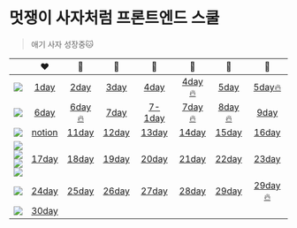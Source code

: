 # 멋쟁이 사자처럼 프론트엔드 스쿨

> 애기 사자 성장중:cat:

|                                                                                                                                                                                                                                                                                                                                                                                                                                           |                                       :heart:                                       |                               :yellow_heart:                                |                         :green_heart:                         |                          :blue_heart:                           |                               :purple_heart:                                |                                🤎                                 |                                 :black_heart:                                 |
| :---------------------------------------------------------------------------------------------------------------------------------------------------------------------------------------------------------------------------------------------------------------------------------------------------------------------------------------------------------------------------------------------------------------------------------------: | :---------------------------------------------------------------------------------: | :-------------------------------------------------------------------------: | :-----------------------------------------------------------: | :-------------------------------------------------------------: | :-------------------------------------------------------------------------: | :---------------------------------------------------------------: | :---------------------------------------------------------------------------: |
|                                                                                                                                                                  <img src="https://img.shields.io/badge/HTML5-E34F26?style=flat-square&logo=HTML5&logoColor=white"/></a>                                                                                                                                                                  | [1day](https://github.com/chuhoon/LikeLion/tree/master/%EC%9D%B4%EB%A0%A5%EC%84%9C) |         [2day](https://github.com/chuhoon/LikeLion/tree/master/FE1)         |  [3day](https://github.com/chuhoon/LikeLion/tree/master/FE2)  |   [4day](https://github.com/chuhoon/LikeLion/tree/master/FE4)   | [4day:fire:](https://github.com/chuhoon/LikeLion/tree/master/FE4_challenge) |    [5day](https://github.com/chuhoon/LikeLion/tree/master/FE5)    |  [5day:fire:](https://github.com/chuhoon/LikeLion/tree/master/FE5_challenge)  |
|                                                                                                                                                                  <img src="https://img.shields.io/badge/HTML5-E34F26?style=flat-square&logo=HTML5&logoColor=white"/></a>                                                                                                                                                                  |             [6day](https://github.com/chuhoon/LikeLion/tree/master/FE6)             | [6day:fire:](https://github.com/chuhoon/LikeLion/tree/master/FE6_challenge) |  [7day](https://github.com/chuhoon/LikeLion/tree/master/FE7)  | [7-1day](https://github.com/chuhoon/LikeLion/tree/master/FE7-1) | [7day:fire:](https://github.com/chuhoon/LikeLion/tree/master/FE7_challenge) | [8day:fire:](https://github.com/chuhoon/LikeLion/tree/master/FE8) |          [9day](https://github.com/chuhoon/LikeLion/tree/master/FE9)          |
|                                                                                                                                                                   <img src="https://img.shields.io/badge/CSS3-1572B6?style=flat-square&logo=CSS3&logoColor=white"/></a>                                                                                                                                                                   |                                     [notion]()                                      |        [11day](https://github.com/chuhoon/LikeLion/tree/master/FE11)        | [12day](https://github.com/chuhoon/LikeLion/tree/master/FE12) |  [13day](https://github.com/chuhoon/LikeLion/tree/master/FE13)  |        [14day](https://github.com/chuhoon/LikeLion/tree/master/FE14)        |   [15day](https://github.com/chuhoon/LikeLion/tree/master/FE15)   |         [16day](https://github.com/chuhoon/LikeLion/tree/master/FE16)         |
| <img src="https://img.shields.io/badge/CSS3-1572B6?style=flat-square&logo=CSS3&logoColor=white"/></a><br><img src="https://img.shields.io/badge/Scss-green?style=flat&logo=Sass&logoColor=CC6699"/></a><br><img src="https://img.shields.io/badge/Tailwind-06B6D4?style=flat-square&logo=Tailwind CSS&logoColor=white"/><br><img src="https://img.shields.io/badge/Javascript-ffb13b?style=flat-square&logo=javascript&logoColor=white"/> |            [17day](https://github.com/chuhoon/LikeLion/tree/master/FE17)            |        [18day](https://github.com/chuhoon/LikeLion/tree/master/FE18)        | [19day](https://github.com/chuhoon/LikeLion/tree/master/FE19) |  [20day](https://github.com/chuhoon/LikeLion/tree/master/FE20)  |        [21day](https://github.com/chuhoon/LikeLion/tree/master/FE21)        |   [22day](https://github.com/chuhoon/LikeLion/tree/master/FE22)   |         [23day](https://github.com/chuhoon/LikeLion/tree/master/FE23)         |
|                                                                                                                                                               <img src="https://img.shields.io/badge/Javascript-ffb13b?style=flat-square&logo=javascript&logoColor=white"/>                                                                                                                                                               |            [24day](https://github.com/chuhoon/LikeLion/tree/master/FE24)            |        [25day](https://github.com/chuhoon/LikeLion/tree/master/FE25)        | [26day](https://github.com/chuhoon/LikeLion/tree/master/FE26) |  [27day](https://github.com/chuhoon/LikeLion/tree/master/FE27)  |        [28day](https://github.com/chuhoon/LikeLion/tree/master/FE28)        |   [29day](https://github.com/chuhoon/LikeLion/tree/master/FE29)   | [29day:fire:](https://github.com/chuhoon/LikeLion/tree/master/FE29_challenge) |
|                                                                                                                                                               <img src="https://img.shields.io/badge/Javascript-ffb13b?style=flat-square&logo=javascript&logoColor=white"/>                                                                                                                                                               |            [30day](https://github.com/chuhoon/LikeLion/tree/master/FE30)            |                                                                             |                                                               |                                                                 |                                                                             |                                                                   |                                                                               |
